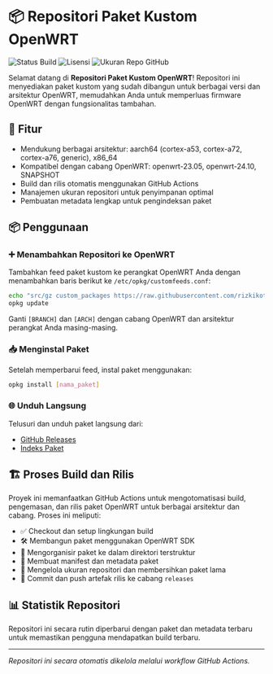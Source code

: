 # 📦 Repositori Paket Kustom OpenWRT

![Status Build](https://github.com/rizkikotet-dev/RTA-WRT_Packages/actions/workflows/build.yaml/badge.svg)
![Lisensi](https://img.shields.io/github/license/rizkikotet-dev/RTA-WRT_Packages)
![Ukuran Repo GitHub](https://img.shields.io/github/repo-size/rizkikotet-dev/RTA-WRT_Packages)

Selamat datang di **Repositori Paket Kustom OpenWRT**! Repositori ini menyediakan paket kustom yang sudah dibangun untuk berbagai versi dan arsitektur OpenWRT, memudahkan Anda untuk memperluas firmware OpenWRT dengan fungsionalitas tambahan.

## 🚀 Fitur

- Mendukung berbagai arsitektur: aarch64 (cortex-a53, cortex-a72, cortex-a76, generic), x86_64
- Kompatibel dengan cabang OpenWRT: openwrt-23.05, openwrt-24.10, SNAPSHOT
- Build dan rilis otomatis menggunakan GitHub Actions
- Manajemen ukuran repositori untuk penyimpanan optimal
- Pembuatan metadata lengkap untuk pengindeksan paket

## 📦 Penggunaan

### ➕ Menambahkan Repositori ke OpenWRT

Tambahkan feed paket kustom ke perangkat OpenWRT Anda dengan menambahkan baris berikut ke `/etc/opkg/customfeeds.conf`:

```bash
echo "src/gz custom_packages https://raw.githubusercontent.com/rizkikotet-dev/RTA-WRT_Packages/releases/packages/[BRANCH]/[ARCH]" >> /etc/opkg/customfeeds.conf
opkg update
```

Ganti `[BRANCH]` dan `[ARCH]` dengan cabang OpenWRT dan arsitektur perangkat Anda masing-masing.

### 📥 Menginstal Paket

Setelah memperbarui feed, instal paket menggunakan:

```bash
opkg install [nama_paket]
```

### 🌐 Unduh Langsung

Telusuri dan unduh paket langsung dari:

- [GitHub Releases](https://github.com/rizkikotet-dev/RTA-WRT_Packages/tree/releases/packages)
- [Indeks Paket](packages/repository.json)

## 🏗️ Proses Build dan Rilis

Proyek ini memanfaatkan GitHub Actions untuk mengotomatisasi build, pengemasan, dan rilis paket OpenWRT untuk berbagai arsitektur dan cabang. Proses ini meliputi:

- ✅ Checkout dan setup lingkungan build
- 🛠️ Membangun paket menggunakan OpenWRT SDK
- 📂 Mengorganisir paket ke dalam direktori terstruktur
- 📄 Membuat manifest dan metadata paket
- 🧹 Mengelola ukuran repositori dan membersihkan paket lama
- 🚀 Commit dan push artefak rilis ke cabang `releases`

## 📊 Statistik Repositori

Repositori ini secara rutin diperbarui dengan paket dan metadata terbaru untuk memastikan pengguna mendapatkan build terbaru.

---

*Repositori ini secara otomatis dikelola melalui workflow GitHub Actions.*
